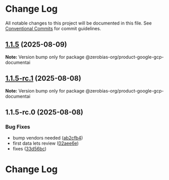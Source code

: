 # Change Log

All notable changes to this project will be documented in this file.
See [Conventional Commits](https://conventionalcommits.org) for commit guidelines.

## [1.1.5](https://github.com/zerobias-org/product/compare/@zerobias-org/product-google-gcp-documentai@1.1.5-rc.1...@zerobias-org/product-google-gcp-documentai@1.1.5) (2025-08-09)

**Note:** Version bump only for package @zerobias-org/product-google-gcp-documentai





## [1.1.5-rc.1](https://github.com/zerobias-org/product/compare/@zerobias-org/product-google-gcp-documentai@1.1.5-rc.0...@zerobias-org/product-google-gcp-documentai@1.1.5-rc.1) (2025-08-08)

**Note:** Version bump only for package @zerobias-org/product-google-gcp-documentai





## 1.1.5-rc.0 (2025-08-08)


### Bug Fixes

* bump vendors needed ([ab2cfb4](https://github.com/zerobias-org/product/commit/ab2cfb4a9cf2e3008e08b068f98011fec096c932))
* first data lets review ([02aee6e](https://github.com/zerobias-org/product/commit/02aee6e8c4f11675de7c63a00f4c8254a67a4dd7))
* fixes ([33d56bc](https://github.com/zerobias-org/product/commit/33d56bcaedf3fa5e3939a33c0fb57eda53539d05))





# Change Log

